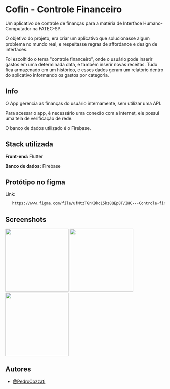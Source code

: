 
# Cofin - Controle Financeiro

Um aplicativo de controle de finanças para a matéria de Interface Humano-Computador na FATEC-SP.

O objetivo do projeto, era criar um aplicativo que solucionasse algum problema no mundo real, e respeitasse regras de affordance e design de interfaces.

Foi escolhido o tema "controle financeiro", onde o usuário pode inserir gastos em uma determinada data, e também inserir novas receitas. Tudo fica armazenado em um histórico, e esses dados geram um relatório dentro do aplicativo informando os gastos por categoria.


## Info

O App gerencia as finanças do usuário internamente, sem utilizar uma API.

Para acessar o app, é necessário uma conexão com a internet, ele possui uma tela de verificação de rede. 

O banco de dados utilizado é o Firebase.


## Stack utilizada

**Front-end:** Flutter

**Banco de dados:** Firebase


## Protótipo no figma

Link:

```bash
   https://www.figma.com/file/ufMtzTGnKDkc15kz8QEp8T/IHC---Controle-financeiro?type=design&mode=design&t=AKLqpjQQEdVfTH0A-1
```


## Screenshots



<img src="https://github.com/PedroCozzati/financial_control/assets/80106385/170cb5ef-111f-4041-89a7-fe4cbc16f8f9" width=200/>
<img src="https://github.com/PedroCozzati/financial_control/assets/80106385/6d02bd67-c04b-43c1-a0be-91cd72313176" width=200/>
<img src="https://github.com/PedroCozzati/financial_control/assets/80106385/ef0a2e44-c2ec-429a-9df2-84f95382a23a" width=200/>


## Autores

- [@PedroCozzati](https://www.github.com/pedrocozzati)

